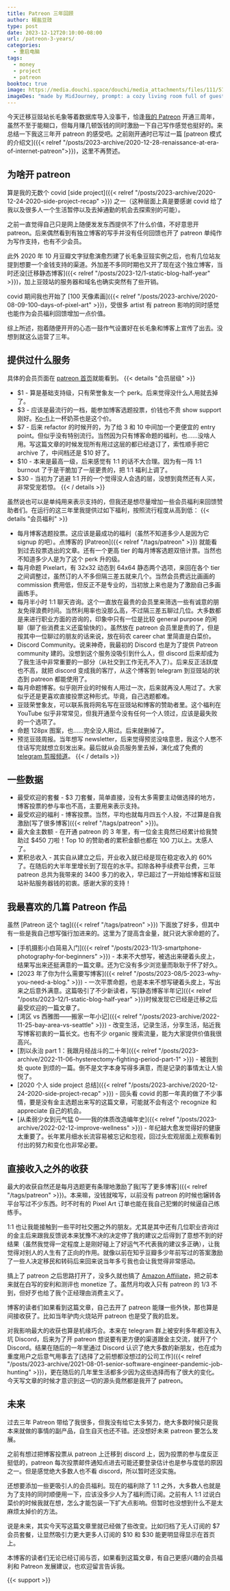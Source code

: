 ```yaml
---
title: Patreon 三年回顾
author: 椒盐豆豉
type: post
date: 2023-12-12T20:10:00-08:00
url: /patreon-3-years/
categories:
  - 重启电脑
tags:
  - money
  - project
  - patreon
booktoc: true
image: https://media.douchi.space/douchi/media_attachments/files/111/571/241/469/146/827/original/fc2e6acf20b4ad62.png
imageDes: "made by MidJourney, prompt: a cozy living room full of guest, one person hosting, people talking, painting, writing, reading, with some dogs and cats, a bean bag sofa at corner with someone sitting on it --niji 5 --style scenic --ar 16:9"
---
```


今天迁移豆豉站长毛象等着数据库导入没事干，恰逢[我的 Patreon](https://www.patreon.com/bePatron?u=46962965) 开通三周年，虽然不至于能糊口，但每月赚几顿饭钱的同时激励一下自己写作感觉也挺好的。来总结一下我这三年开 patreon 的感受吧。之前刚开通时已写过一篇 [patreon 模式的介绍文]({{< relref "/posts/2023-archive/2020-12-28-renaissance-at-era-of-internet-patreon">}})，这里不再赘述。

<!--more-->

## 为啥开 patreon
算是我的无数个 covid [side project]({{< relref "/posts/2023-archive/2020-12-24-2020-side-project-recap" >}}) 之一（这种层面上真是要感谢 covid 给了我以及很多人一个生活暂停以及去掉通勤的机会去探索别的可能）。

之前一直觉得自己只是网上随便发发东西提供不了什么价值，不好意思开 patreon。后来偶然看到有独立博客的写手并没有任何回馈也开了 patreon 单纯作为写作支持，也有不少会员。

此外 2020 年 10 月豆瓣文字狱愈演愈烈建了长毛象豆豉实例之后，也有几位站友提到想要一个金钱支持的渠道。外加差不多同时期也又开了现在这个独立博客，当时还没[迁移静态博客]({{< relref "/posts/2023-12/1-static-blog-half-year" >}})，加上豆豉站的服务器和域名也确实突然有了些开销。

covid 期间我也开始了 [100 天像素画]({{< relref "/posts/2023-archive/2020-08-09-100-days-of-pixel-art" >}})，受很多 artist 有 patreon 影响的同时感觉也能作为会员福利回馈增加一点价值。

综上所述，抱着随便开开的心态一鼓作气设置好在长毛象和博客上宣传了出去。没想到就这么运营了三年。

## 提供过什么服务
具体的会员页面在 [patreon 首页](https://www.patreon.com/bePatron?u=46962965)就能看到。
{{< details "会员层级" >}}
- $1 - 算是基础支持级，只有荣誉象友一个 perk。后来觉得没什么人用就去掉了。
- $3 - 应该是最流行的一档，能参加博客选题投票，价钱也不贵 show support 刚好。[Ko-fi](https://ko-fi.com/S6S130C16)上一杯奶茶也是这个价。
- $7 - 后来 refactor 的时候开的，为了给 3 和 10 中间加一个更便宜的 entry point。但似乎没有特别流行。当然因为只有博客命题的福利，也……没啥人用。写这篇文章的时候发现所有用过这层的都已经退订了，索性顺手把它 archive 了，中间档还是 $10 好了。
- $10 - 本来是最高一级，后来感觉有 1:1 的话不大合理。因为有一阵 1:1 burnout 了于是干脆加了一层更贵的，把 1:1 福利上调了。
- $30 - 当初为了逃避 1:1 开的一个觉得没人会选的层，没想到竟然还有人买，非常受宠若惊。
{{< / details >}}

虽然说也可以是单纯用来表示支持的，但我还是想尽量增加一些会员福利来回馈赞助者们。在运行的这三年里我提供过如下福利，按照流行程度从高到低：
{{< details "会员福利" >}}
- 每月博客选题投票。这应该是最成功的福利（虽然不知道多少人是因为它 signup 的吧）。点博客的 [Patreon]({{< relref "/tags/patreon" >}}) 就能看到过去投票选出的文章。还有一个更高 tier 的每月博客选题双倍计票。当然也不知道多少人是为了这个 perk 升的级。
- 每月命题 Pixelart，有 32x32 动态到 64x64 静态两个选项，来回在各个 tier 之间调整过，虽然订的人不多但隔三差五就来几个。当然会员费远比画画的 commission 费用低，但反正不是专业的，当初放上来也是为了激励自己多画画练手。
- 每月半小时 1:1 聊天咨询。这个一直放在最贵的会员里来筛选一些有诚意的朋友免得浪费时间。当然利用率也没那么高，不过隔三差五聊过几位。大多数都是来进行职业方面的咨询的，印象中只有一位是比较 general purpose 的闲聊（聊了些消费主义还蛮愉快的）。虽然放在 patreon 会员里是贵的了，但是按其中一位聊过的朋友的话来说，放在码农 career chat 里简直是白菜价。
- Discord Community。说来神奇，我最初的 Discord 也是为了提供 Patreon community 建的。没想到这个服务没吸引到什么人，但 discord 后来却成为了我生活中非常重要的一部分（从社交到工作无孔不入了）。后来反正活跃度也不高，就把 discord 变成我的客厅，从这个博客到 telegram 到豆豉站的状态到 patreon 都能使用了。
- 每月命题博客。似乎刚开业的时候有人用过一次，后来就再没人用过了。大家似乎还是更喜欢直接投票这种形式。毕竟，自己选题都难。
- 豆豉荣誉象友，可以联系我将网名写在豆豉站和博客的赞助者里。这个福利在 YouTube 似乎非常常见，但我开通至今没有任何一个人领过，应该是最失败的一个选项了。
- 命题 128px 图案，也……完全没人用过。后来就删掉了。
- 预览豆豉周报。当年想写 newsletter，后来觉得预览没啥意思，我这个人憋不住话写完就想立刻发出来。最后就从会员服务里去掉，演化成了免费的 [telegram 剪报频道](https://t.me/mtfront)。
{{< / details >}}

## 一些数据
- 最受欢迎的套餐 - $3 刀套餐，简单直接，没有太多需要主动做选择的地方，博客投票的参与率也不高，主要用来表示支持。
- 最受欢迎的福利 - 博客投票。当然，平均也就每月四五个人投，不过算是自我激励[写了很多博客]({{< relref "/tags/patreon" >}})。
- 最大金主数额 - 在开通 patreon 的 3 年里，有一位金主竟然已经累计给我赞助过 $450 刀啦！Top 10 的赞助者的累积金额也都在 100 刀以上。太感人了。
- 累积总收入 - 其实自从建立之后，开业收入就已经是现在稳定收入的 60% 了。在随后的大半年里增长到了现在的水平。扣除各种手续费平台费，三年 patreon 总共为我带来的 3400 多刀的收入，早已超过了一开始给博客和豆豉站补贴服务器钱的初衷。感谢大家的支持！

## 我最喜欢的几篇 Patreon 作品
虽然 [Patreon 这个 tag]({{< relref "/tags/patreon" >}}) 下面放了好多，但其中有一些是我自己想写强行加进来的。这里为了提高含金量，就只说大家命题的了。
- [手机摄影小白简易入门]({{< relref "/posts/2023-11/3-smartphone-photography-for-beginners" >}}) - 本来不大想写，被选出来硬着头皮上，结果写出来还挺满意的一篇文章。还为它没有多少浏览量而耿耿于怀了好久。
- [2023 年了你为什么需要写博客]({{< relref "/posts/2023-08/5-2023-why-you-need-a-blog." >}}) - 一次平票命题，也是本来不想写硬着头皮上，写出来之后意外满意。这篇吸引了不少新读者，写[静态博客半年记]({{< relref "/posts/2023-12/1-static-blog-half-year" >}})时候发现它已经是迁移之后最受欢迎的一篇文章了。
- [湾区 vs 西雅图——搬家一年小记]({{< relref "/posts/2023-archive/2022-11-25-bay-area-vs-seattle" >}}) - 改变生活，记录生活，分享生活，贴近我写博客初衷的一篇长文。也有不少 organic 搜索流量，能为大家提供价值我很高兴。
- [割以永治 part 1：我跟月经战斗的二十年]({{< relref "/posts/2023-archive/2022-11-06-hysterectomy-fighting-period-part-1" >}}) - 被我到处 quote 到烦的一篇。倒不是文字本身写得多满意，而是记录的事情太让人愉悦了。
- [2020 个人 side project 总结]({{< relref "/posts/2023-archive/2020-12-24-2020-side-project-recap" >}}) - 回头看 covid 的那一年真的做了不少事情，要是没有金主选题出来写的这篇文章，可能就不会有这个 recognize 和 appreciate 自己的机会。
- [从柔弱少女到元气猛 0——我的体质改造编年史]({{< relref "/posts/2023-archive/2022-02-12-improve-wellness" >}}) - 年纪越大愈发觉得好的健康太重要了。长年累月细水长流容易被忘记和忽视，回过头宏观层面上观察看到付出的努力和变化也非常必要。

## 直接收入之外的收获
最大的收获自然还是每月选题更有条理地激励了我[写了更多博客]({{< relref "/tags/patreon" >}})。本来嘛，没钱就唉写，以前没有 patreon 的时候也辗转各平台写过不少东西。时不时有的 Pixel  Art 订单也能在我自己犯懒的时候逼自己练练手。

1:1 也让我能接触到一些平时社交圈之外的朋友。尤其是其中还有几位职业咨询过的金主后来跟我反馈说本来犹豫不决的决定停了我的建议之后得到了意想不到的好结果（虽然我觉得一定程度上是刚好碰上了好运气不代表我的建议多正确），让我觉得对别人的人生有了正向的作用。就像以前在知乎豆瓣多少年前写过的答案激励了一些人决定移民和转码后来回来说当年多亏我也会让我觉得非常感动。

搞上了 patreon 之后思路打开了，没多久就也搞了 [Amazon Affiliate](https://mtfront.notion.site/mtfront-shopping-reviews-e568ee6ebaa44b5da146cbe4ac4663eb)，把之前本来就在白写的安利和测评也 monetize 了。虽然月均收入只有 patreon 的 1/3 不到，但好歹也给了我个正经理由消费主义了。

博客的读者们如果看到这篇文章，自己去开了 patreon 能赚一些外快，那也算是间接收获了。比如当年驴肉火烧站开 patreon 也是受了我的启发。

对我影响最大的收获也算是机缘巧合。本来在 telegram 群上被安利多年都没有入坑 Discord，后来为了开 patreon 想说要有更方便的渠道跟金主交流，就开了个 Discord。结果在随后的一年里通过 Discord 认识了绝大多数的新朋友，也在成为重度用户之后意气用事去了[选择了之前想都没想过的公司工作]({{< relref "/posts/2023-archive/2021-08-01-senior-software-engineer-pandemic-job-hunting" >}})，更在随后的几年里生活都多少因为这些选择而有了很大的变化。今天写文章的时候才意识到这一切的源头竟然都是我开了 patreon。

## 未来
过去三年 Patreon 带给了我很多，但我没有给它太多努力，绝大多数时候只是我本来就做的事情的副产品，自生自灭也还不错。还没想好未来 patreon 要怎么发展。

之前有想过把博客投票从 patreon 上迁移到 discord 上，因为投票的参与度反正挺低的，patreon 每次投票邮件通知点进去可能还要登录估计也是参与度低的原因之一。但是感觉绝大多数人也不看 discord，所以暂时还没实施。

还想要添加一些更吸引人的会员福利。现在的福利除了 1:1 之外，大多数人也就是为了支持的同时顺便用一下，应该没多少人为了福利而订阅。之前有人 1:1 过说白菜价的时候我就在想，怎么才能包装一下扩大点影响。但暂时也没想到什么不是太麻烦太掉价的方法。

说是未来，其实今天写这篇文章里就已经做了些改变。比如归档了无人订阅的 $7 会员套餐，让显然吸引力更大更多人订阅的 $10 和 $30 能更明显得显示在首页上。

本博客的读者们无论已经订阅与否，如果看到这篇文章，有自己更感兴趣的会员福利和 Patreon 发展建议，也欢迎留言告诉我。

{{< support >}}
